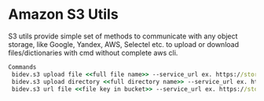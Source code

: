 # Amazon S3 Utils 
S3 utils provide simple set of methods to communicate with any object storage, like Google, Yandex, AWS, Selectel etc. to upload or download files/dictionaries with cmd without complete aws cli.

```cmd
Commands
 bidev.s3 upload file <<full file name>> --service_url ex. https://storage.yandexcloud.net>> --access_key <<your access key from object storage>> --secret_key <<your secret key from object storage>> --bucket <<bucket name>> --path <<path in bucket>>
 bidev.s3 upload directory <<full directory name>> --service_url ex. https://storage.yandexcloud.net>> --access_key <<your access key from object storage>> --secret_key <<your secret key from object storage>> --bucket <<bucket name>> --path <<path in bucket>>
 bidev.s3 url file <<file key in bucket>> --service_url ex. https://storage.yandexcloud.net>> --access_key <<your access key from object storage>> --secret_key <<your secret key from object storage>> --bucket <<bucket name>> --duration_seconds <<Duration in sceonds url will be active>>
 ```
